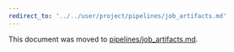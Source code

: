 ```yaml
---
redirect_to: '../../user/project/pipelines/job_artifacts.md'
---
```


This document was moved to [pipelines/job_artifacts.md](../../user/project/pipelines/job_artifacts.md).
